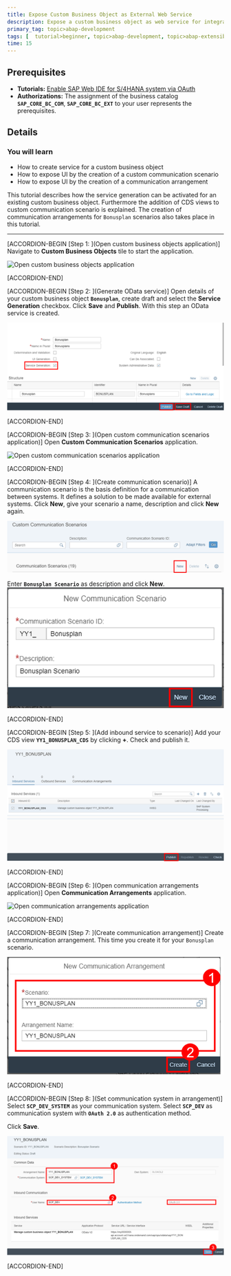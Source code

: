 ```yaml
---
title: Expose Custom Business Object as External Web Service
description: Expose a custom business object as web service for integration of your solution with other systems.
primary_tag: topic>abap-development
tags: [  tutorial>beginner, topic>abap-development, topic>abap-extensibility  ]
time: 15
---
```


## Prerequisites  
- **Tutorials:** [Enable SAP Web IDE for S/4HANA system via OAuth](abap-custom-ui-communication-arrangement)
- **Authorizations:** The assignment of the business catalog **`SAP_CORE_BC_COM`**, **`SAP_CORE_BC_EXT`** to your user represents the prerequisites.


## Details
### You will learn  
- How to create service for a custom business object
- How to expose UI by the creation of a custom communication scenario
- How to expose UI by the creation of a communication arrangement

This tutorial describes how the service generation can be activated for an existing custom business object. Furthermore the addition of CDS views to custom communication scenario is explained. The creation of communication arrangements for `Bonusplan` scenarios also takes place in this tutorial.


---

[ACCORDION-BEGIN [Step 1: ](Open custom business objects application)]
Navigate to **Custom Business Objects** tile to start the application.

![Open custom business objects application](cbo.png)

[ACCORDION-END]

[ACCORDION-BEGIN [Step 2: ](Generate OData service)]
Open details of your custom business object **`Bonusplan`**, create draft and select the **Service Generation** checkbox. Click **Save** and **Publish**. With this step an OData service is created.

![Generate OData service](publish.png)

[ACCORDION-END]

[ACCORDION-BEGIN [Step 3: ](Open custom communication scenarios application)]
Open **Custom Communication Scenarios** application.

![Open custom communication scenarios application](scenario.png)

[ACCORDION-END]

[ACCORDION-BEGIN [Step 4: ](Create communication scenario)]
A communication scenario is the basis definition for a communication between systems. It defines a solution to be made available for external systems. Click **New**, give your scenario a name, description and click **New** again.

![Create communication scenario](new.png)

Enter **`Bonusplan Scenario`** as description and click **New**.
![Click on new](new2.png)

[ACCORDION-END]

[ACCORDION-BEGIN [Step 5: ](Add inbound service to scenario)]
Add your CDS view **`YY1_BONUSPLAN_CDS`** by clicking **+**. Check and publish it.

![Add inbound service to scenario](publish2.png)

[ACCORDION-END]

[ACCORDION-BEGIN [Step 6: ](Open communication arrangements application)]
Open **Communication Arrangements** application.

![Open communication arrangements application](arrangement.png)

[ACCORDION-END]

[ACCORDION-BEGIN [Step 7: ](Create communication arrangement)]
Create a communication arrangement. This time you create it for your `Bonusplan` scenario.

![Create communication arrangement](create.png)

[ACCORDION-END]

[ACCORDION-BEGIN [Step 8: ](Set communication system in arrangement)]
Select **`SCP_DEV_SYSTEM`** as your communication system. Select **`SCP_DEV`** as communication system with **`OAuth 2.0`** as authentication method.

Click **Save**.

![Set communication system in arrangement](save2.png)

[ACCORDION-END]
